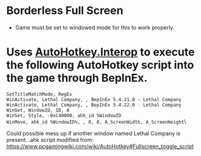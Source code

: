 # Borderless Full Screen
- Game must be set to windowed mode for this to work properly.

# Uses [AutoHotkey.Interop](https://github.com/amazing-andrew/AutoHotkey.Interop) to execute the following AutoHotkey script into the game through BepInEx.

``SetTitleMatchMode, RegEx``\
``WinActivate, Lethal Company, , BepInEx 5.4.21.0 - Lethal Company``\
``WinActivate, Lethal Company, , BepInEx 5.4.22.0 - Lethal Company``\
``WinGet, WindowID, ID, A``\
``WinSet, Style, -0xC40000, ahk_id %WindowID``\
``WinMove, ahk_id %WindowID%, , 0, 0, A_ScreenWidth, A_ScreenHeight``\

Could possible mess up if another window named Lethal Company is present.
.ahk script modified from: https://www.pcgamingwiki.com/wiki/AutoHotkey#Fullscreen_toggle_script

